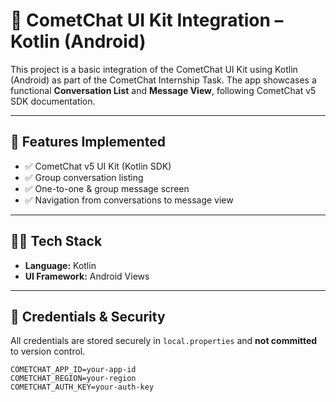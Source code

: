 # 💬 CometChat UI Kit Integration – Kotlin (Android)

This project is a basic integration of the CometChat UI Kit using Kotlin (Android) as part of the CometChat Internship Task. The app showcases a functional **Conversation List** and **Message View**, following CometChat v5 SDK documentation.

---

## 📱 Features Implemented

- ✅ CometChat v5 UI Kit (Kotlin SDK)
- ✅ Group conversation listing
- ✅ One-to-one & group message screen
- ✅ Navigation from conversations to message view

---

## 🧑‍💻 Tech Stack

- **Language:** Kotlin  
- **UI Framework:** Android Views  

---

## 🔐 Credentials & Security

All credentials are stored securely in `local.properties` and **not committed** to version control.

```properties
COMETCHAT_APP_ID=your-app-id
COMETCHAT_REGION=your-region
COMETCHAT_AUTH_KEY=your-auth-key
